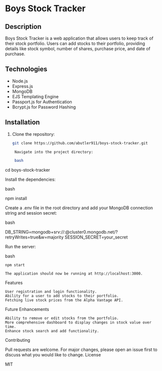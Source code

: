 # Boys Stock Tracker

## Description

Boys Stock Tracker is a web application that allows users to keep track of their stock portfolio. Users can add stocks to their portfolio, providing details like stock symbol, number of shares, purchase price, and date of purchase.

## Technologies

- Node.js
- Express.js
- MongoDB
- EJS Templating Engine
- Passport.js for Authentication
- Bcrypt.js for Password Hashing

## Installation

1. Clone the repository:

   ```bash
   git clone https://github.com/abutler911/boys-stock-tracker.git

    Navigate into the project directory:

    bash
   ```

cd boys-stock-tracker

Install the dependencies:

bash

npm install

Create a .env file in the root directory and add your MongoDB connection string and session secret:

bash

DB_STRING=mongodb+srv://<username>:<password>@cluster0.mongodb.net/<dbname>?retryWrites=true&w=majority
SESSION_SECRET=your_secret

Run the server:

bash

    npm start

    The application should now be running at http://localhost:3000.

Features

    User registration and login functionality.
    Ability for a user to add stocks to their portfolio.
    Fetching live stock prices from the Alpha Vantage API.

Future Enhancements

    Ability to remove or edit stocks from the portfolio.
    More comprehensive dashboard to display changes in stock value over time.
    Enhance stock search and add functionality.

Contributing

Pull requests are welcome. For major changes, please open an issue first to discuss what you would like to change.
License

MIT
